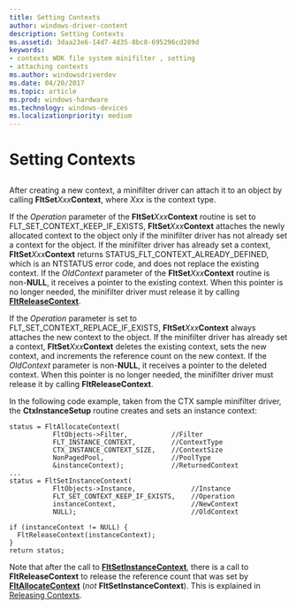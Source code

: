 ```yaml
---
title: Setting Contexts
author: windows-driver-content
description: Setting Contexts
ms.assetid: 3daa23e6-14d7-4d35-8bc8-695296cd289d
keywords:
- contexts WDK file system minifilter , setting
- attaching contexts
ms.author: windowsdriverdev
ms.date: 04/20/2017
ms.topic: article
ms.prod: windows-hardware
ms.technology: windows-devices
ms.localizationpriority: medium
---
```


# Setting Contexts


## <span id="ddk_registering_the_minifilter_if"></span><span id="DDK_REGISTERING_THE_MINIFILTER_IF"></span>


After creating a new context, a minifilter driver can attach it to an object by calling **FltSet***Xxx***Context**, where *Xxx* is the context type.

If the *Operation* parameter of the **FltSet***Xxx***Context** routine is set to FLT\_SET\_CONTEXT\_KEEP\_IF\_EXISTS, **FltSet***Xxx***Context** attaches the newly allocated context to the object only if the minifilter driver has not already set a context for the object. If the minifilter driver has already set a context, **FltSet***Xxx***Context** returns STATUS\_FLT\_CONTEXT\_ALREADY\_DEFINED, which is an NTSTATUS error code, and does not replace the existing context. If the *OldContext* parameter of the **FltSet***Xxx***Context** routine is non-**NULL**, it receives a pointer to the existing context. When this pointer is no longer needed, the minifilter driver must release it by calling [**FltReleaseContext**](https://msdn.microsoft.com/library/windows/hardware/ff544314).

If the *Operation* parameter is set to FLT\_SET\_CONTEXT\_REPLACE\_IF\_EXISTS, **FltSet***Xxx***Context** always attaches the new context to the object. If the minifilter driver has already set a context, **FltSet***Xxx***Context** deletes the existing context, sets the new context, and increments the reference count on the new context. If the *OldContext* parameter is non-**NULL**, it receives a pointer to the deleted context. When this pointer is no longer needed, the minifilter driver must release it by calling **FltReleaseContext**.

In the following code example, taken from the CTX sample minifilter driver, the **CtxInstanceSetup** routine creates and sets an instance context:

```
status = FltAllocateContext(
           FltObjects->Filter,           //Filter
           FLT_INSTANCE_CONTEXT,         //ContextType
           CTX_INSTANCE_CONTEXT_SIZE,    //ContextSize
           NonPagedPool,                 //PoolType
           &instanceContext);            //ReturnedContext
...
status = FltSetInstanceContext(
           FltObjects->Instance,              //Instance
           FLT_SET_CONTEXT_KEEP_IF_EXISTS,    //Operation
           instanceContext,                   //NewContext
           NULL);                             //OldContext

if (instanceContext != NULL) {
  FltReleaseContext(instanceContext);
}
return status;
```

Note that after the call to [**FltSetInstanceContext**](https://msdn.microsoft.com/library/windows/hardware/ff544521), there is a call to **FltReleaseContext** to release the reference count that was set by [**FltAllocateContext**](https://msdn.microsoft.com/library/windows/hardware/ff541710) (*not* **FltSetInstanceContext**). This is explained in [Releasing Contexts](releasing-contexts.md).

 

 




